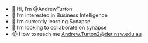 - 👋 Hi, I’m @AndrewTurton
- 👀 I’m interested in Business Intelligence
- 🌱 I’m currently learning Synapse
- 💞️ I’m looking to collaborate on synapse
- 📫 How to reach me Andrew.Turton2@det.nsw.edu.au

<!---
AndrewTurton/AndrewTurton is a ✨ special ✨ repository because its `README.md` (this file) appears on your GitHub profile.
You can click the Preview link to take a look at your changes.
--->
